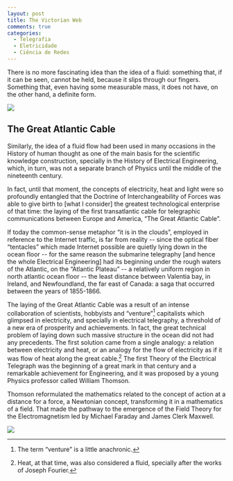 ```yaml
---
layout: post
title: The Victorian Web
comments: true
categories:
  - Telegrafia
  - Eletricidade
  - Ciência de Redes
---
```

There is no more fascinating idea than the idea of a fluid: something that, if it can be seen, cannot be held, because it slips through our fingers. Something that, even having some measurable mass, it does not have, on the other hand, a definite form.

![](https://otelegrafo.com/images/atlantic-cable-1866.png)

## The Great Atlantic Cable

Similarly, the idea of a fluid flow had been used in many occasions in the History of human thought as one of the main basis for the scientific knowledge construction, specially in the History of Electrical Engineering, which, in turn, was not a separate branch of Physics until the middle of the nineteenth century.

In fact, until that moment, the concepts of electricity, heat and light were so profoundly entangled that the Doctrine of Interchangeability of Forces was able to give birth to [what I consider] the greatest technological enterprise of that time: the laying of the first transatlantic cable for telegraphic communications between Europe and America, “The Great Atlantic Cable”.

If today the common-sense metaphor “it is in the clouds”, employed in reference to the Internet traffic, is far from reality -- since the optical fiber “tentacles” which made Internet possible are quietly lying down in the ocean floor -- for the same reason the submarine telegraphy [and hence the whole Electrical Engineering] had its beginning under the rough waters of the Atlantic, on the “Atlantic Plateau” -- a relatively uniform region in north atlantic ocean floor --  the least distance between Valentia bay, in Ireland, and Newfoundland, the far east of Canada: a saga that occurred between the years of 1855-1866.

The laying of the Great Atlantic Cable was a result of an intense collaboration of scientists, hobbyists and “venture”[^1] capitalists which glimpsed in electricity, and specially in electrical telegraphy, a threshold of a new era of prosperity and achievements. In fact, the great technical problem of laying down such massive structure in the ocean did not had any precedents. The first solution came from a single analogy: a relation between electricity and heat, or an analogy for the flow of electricity as if it was flow of heat along the great cable.[^2] The first Theory of the Electrical Telegraph was the beginning of a great mark in that century and a remarkable achievement for Engineering, and it was proposed by a young Physics professor called William Thomson.

[^2]: Heat, at that time, was also considered a fluid, specially after the works of Joseph Fourier.

[^1]: The term “venture” is a little anachronic.

Thomson reformulated the mathematics related to the concept of action at a distance for a force, a Newtonian concept, transforming it in a mathematics of a field. That made the pathway to the emergence of the Field Theory for the Electromagnetism led by Michael Faraday and James Clerk Maxwell.

![](https://otelegrafo.com/images/victorian-web.png)
